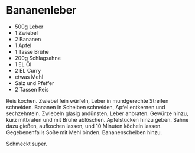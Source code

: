 ﻿# Bananenleber

- 500g Leber
- 1 Zwiebel
- 2 Bananen
- 1 Apfel
- 1 Tasse Brühe
- 200g Schlagsahne
- 1 EL Öl
- 2 EL Curry
- etwas Mehl
- Salz und Pfeffer
- 2 Tassen Reis

Reis kochen.
Zwiebel fein würfeln, Leber in mundgerechte Streifen schneiden.
Bananen in Scheiben schneiden, Apfel entkernen und sechzehnteln.
Zwiebeln glasig andünsten, Leber anbraten.
Gewürze hinzu, kurz mitbraten und mit Brühe ablöschen.
Apfelstücken hinzu geben.
Sahne dazu gießen, aufkochen lassen, und 10 Minuten köcheln lassen.
Gegebenenfalls Soße mit Mehl binden.
Bananenscheiben hinzu.

Schmeckt super.
